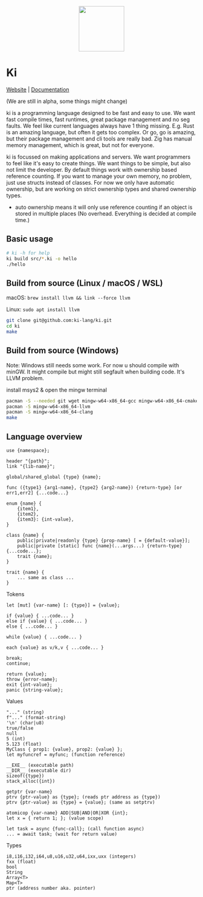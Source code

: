 
<div align="center">
<p>
    <img width="120" src="https://raw.githubusercontent.com/ki-lang/ki/master/misc/logo-edges.png">
</p>
</div>

# Ki

[Website](https://ki-lang.dev) | [Documentation](https://ki-lang.dev/docs)

(We are still in alpha, some things might change)

ki is a programming language designed to be fast and easy to use. We want fast compile times, fast runtimes, great package management and no seg faults. We feel like current languages always have 1 thing missing. E.g. Rust is an amazing language, but often it gets too complex. Or go, go is amazing, but their package management and cli tools are really bad. Zig has manual memory management, which is great, but not for everyone.

ki is focussed on making applications and servers. We want programmers to feel like it's easy to create things. We want things to be simple, but also not limit the developer. By default things work with ownership based reference counting. If you want to manage your own memory, no problem, just use structs instead of classes. For now we only have automatic ownership, but are working on strict ownership types and shared ownership types.

* auto ownership means it will only use reference counting if an object is stored in multiple places (No overhead. Everything is decided at compile time.)

## Basic usage

```bash
# ki -h for help
ki build src/*.ki -o hello
./hello
```

## Build from source (Linux / macOS / WSL)

macOS: `brew install llvm && link --force llvm`

Linux: `sudo apt install llvm`

```bash
git clone git@github.com:ki-lang/ki.git
cd ki
make
```

## Build from source (Windows)

Note: Windows still needs some work. For now u should compile with minGW. It might compile but might still segfault when building code. It's LLVM problem.

install msys2 & open the mingw terminal

```bash
pacman -S --needed git wget mingw-w64-x86_64-gcc mingw-w64-x86_64-cmake make mingw-w64-x86_64-python3 autoconf libtool
pacman -S mingw-w64-x86_64-llvm
pacman -S mingw-w64-x86_64-clang
make
```

## Language overview

```
use {namespace};

header "{path}";
link "{lib-name}";

global/shared_global {type} {name};

func ({type1} {arg1-name}, {type2} {arg2-name}) {return-type} [or err1,err2] {...code...}

enum {name} {
	{item1},
	{item2},
	{item3}: {int-value},
}

class {name} {
	public|private|readonly {type} {prop-name} [ = {default-value}];
	public|private [static] func {name}(...args...) {return-type} {...code...};
	trait {name};
}

trait {name} {
	... same as class ...
}
```

Tokens

```
let [mut] {var-name} [: {type}] = {value};

if {value} { ...code... } 
else if {value} { ...code... } 
else { ...code... }

while {value} { ...code... }

each {value} as v/k,v { ...code... }

break;
continue;

return {value};
throw {error-name};
exit {int-value};
panic {string-value};

```

Values

```
"..." (string)
f"..." (format-string)
'\n' (char|u8)
true/false
null
5 (int)
5.123 (float)
MyClass { prop1: {value}, prop2: {value} };
let myfuncref = myfunc; (function reference)

__EXE__ (executable path)
__DIR__ (executable dir)
sizeof({type})
stack_alloc({int})

getptr {var-name}
ptrv {ptr-value} as {type}; (reads ptr address as {type})
ptrv {ptr-value} as {type} = {value}; (same as setptrv)

atomicop {var-name} ADD|SUB|AND|OR|XOR {int};
let x = { return 1; }; (value scope)

let task = async {func-call}; (call function async)
... = await task; (wait for return value)
```

Types

```
i8,i16,i32,i64,u8,u16,u32,u64,ixx,uxx (integers)
fxx (float)
bool
String
Array<T>
Map<T>
ptr (address number aka. pointer)
```

